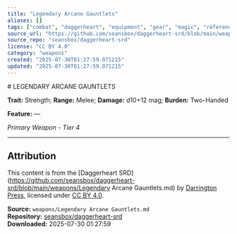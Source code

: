 ```yaml
---
title: "Legendary Arcane Gauntlets"
aliases: []
tags: ["combat", "daggerheart", "equipment", "gear", "magic", "reference", "srd", "ttrpg", "weapon"]
source_url: "https://github.com/seansbox/daggerheart-srd/blob/main/weapons/Legendary Arcane Gauntlets.md"
source_repo: "seansbox/daggerheart-srd"
license: "CC BY 4.0"
category: "weapons"
created: "2025-07-30T01:27:59.071215"
updated: "2025-07-30T01:27:59.071215"
---
```


﻿# LEGENDARY ARCANE GAUNTLETS

**Trait:** Strength; **Range:** Melee; **Damage:** d10+12 mag; **Burden:** Two-Handed

**Feature:** —

*Primary Weapon - Tier 4*

---

## Attribution

This content is from the [Daggerheart SRD](https://github.com/seansbox/daggerheart-srd/blob/main/weapons/Legendary Arcane Gauntlets.md) by [Darrington Press](https://darringtonpress.com/), licensed under [CC BY 4.0](https://creativecommons.org/licenses/by/4.0/).

**Source:** `weapons/Legendary Arcane Gauntlets.md`  
**Repository:** [seansbox/daggerheart-srd](https://github.com/seansbox/daggerheart-srd)  
**Downloaded:** 2025-07-30 01:27:59

